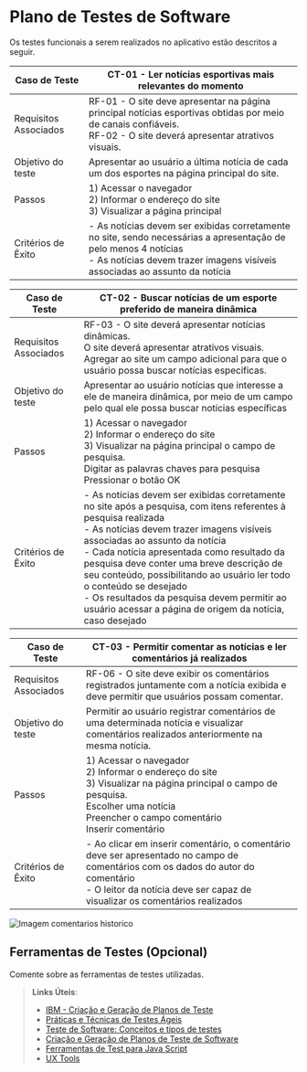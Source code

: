 # Plano de Testes de Software

Os testes funcionais a serem realizados no aplicativo estão descritos a seguir.

|Caso de Teste |CT-01 - Ler notícias esportivas mais relevantes do momento |
|--------------------|------------------------------------|
|Requisitos Associados |RF-01 - O site deve apresentar na página principal notícias esportivas obtidas por meio de canais confiáveis. </br> RF-02 - O site deverá apresentar atrativos visuais. |
|Objetivo do teste | Apresentar ao usuário a última notícia de cada um dos esportes na página principal do site. |
|Passos | 1) Acessar o navegador </br> 2) Informar o endereço do site </br> 3) Visualizar a página principal |
|Critérios de Êxito |- As notícias devem ser exibidas corretamente no site, sendo necessárias a apresentação de pelo menos 4 notícias </br>- As notícias devem trazer imagens visíveis associadas ao assunto da notícia |

|Caso de Teste |CT-02 - Buscar notícias de um esporte preferido de maneira dinâmica |
|--------------------|------------------------------------|
|Requisitos Associados | RF-03 - O site deverá apresentar notícias dinâmicas. </br> O site deverá apresentar atrativos visuais. </br> Agregar ao site um campo adicional para que o usuário possa buscar notícias especificas. |
|Objetivo do teste | Apresentar ao usuário notícias que interesse a ele de maneira dinâmica, por meio de um campo pelo qual ele possa buscar notícias específicas |
|Passos | 1) Acessar o navegador </br> 2) Informar o endereço do site </br> 3) Visualizar na página principal o campo de pesquisa. </br> Digitar as palavras chaves para pesquisa  </br> Pressionar o botão OK |
|Critérios de Êxito |- As notícias devem ser exibidas corretamente no site após a pesquisa, com itens referentes à pesquisa realizada </br>- As notícias devem trazer imagens visíveis associadas ao assunto da notícia </br>- Cada notícia apresentada como resultado da pesquisa deve conter uma breve descrição de seu conteúdo, possibilitando ao usuário ler todo o conteúdo se desejado </br>- Os resultados da pesquisa devem permitir ao usuário acessar a página de origem da notícia, caso desejado |

|Caso de Teste |CT-03 - Permitir comentar as notícias e ler comentários já realizados |
|--------------------|------------------------------------|
|Requisitos Associados | RF-06 - O site deve exibir os comentários registrados juntamente com a notícia exibida e deve permitir que usuários possam comentar. |
|Objetivo do teste | Permitir ao usuário registrar comentários de uma determinada notícia e visualizar comentários realizados anteriormente na mesma notícia. |
|Passos | 1) Acessar o navegador </br> 2) Informar o endereço do site </br> 3) Visualizar na página principal o campo de pesquisa. </br> Escolher uma notícia </br> Preencher o campo comentário </br> Inserir comentário |
|Critérios de Êxito |- Ao clicar em inserir comentário, o comentário deve ser apresentado no campo de comentários com os dados do autor do comentário </br>- O leitor da notícia deve ser capaz de visualizar os comentários realizados |
![Imagem comentarios historico](https://user-images.githubusercontent.com/88354883/144719808-d9f4b3a0-f62d-40dc-801f-2d1ac2bf5ad5.jpeg)

 
## Ferramentas de Testes (Opcional)

Comente sobre as ferramentas de testes utilizadas.
 
> **Links Úteis**:
> - [IBM - Criação e Geração de Planos de Teste](https://www.ibm.com/developerworks/br/local/rational/criacao_geracao_planos_testes_software/index.html)
> - [Práticas e Técnicas de Testes Ágeis](http://assiste.serpro.gov.br/serproagil/Apresenta/slides.pdf)
> -  [Teste de Software: Conceitos e tipos de testes](https://blog.onedaytesting.com.br/teste-de-software/)
> - [Criação e Geração de Planos de Teste de Software](https://www.ibm.com/developerworks/br/local/rational/criacao_geracao_planos_testes_software/index.html)
> - [Ferramentas de Test para Java Script](https://geekflare.com/javascript-unit-testing/)
> - [UX Tools](https://uxdesign.cc/ux-user-research-and-user-testing-tools-2d339d379dc7)
